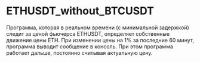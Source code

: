 # ETHUSDT_without_BTCUSDT
Программа, которая в реальном времени (с минимальной задержкой) следит за ценой фьючерса ETHUSDT, определяет собственные движение цены ETH. При изменении цены на 1% за последние 60 минут, программа выводит сообщение в консоль. При этом программа работает дальше, постоянно считывая актуальную цену.
